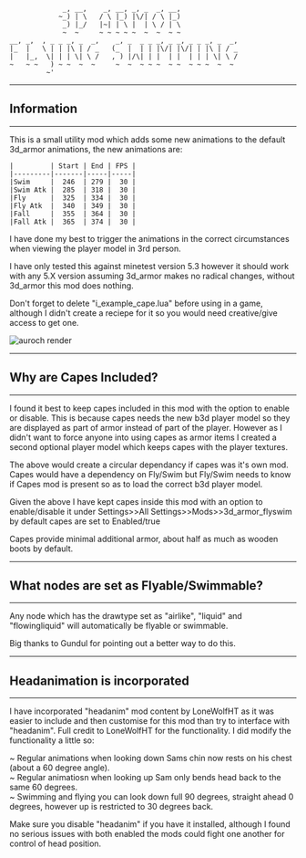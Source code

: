                  _, __,    _, __, _, _  _, __,                    
                ~_) | \   / \ |_) |\/| / \ |_)                    
                 _) |_/   |~| | \ |  | \ / | \                    
                 ~  ~     ~ ~ ~ ~ ~  ~  ~  ~ ~                    
    __, _,  , _ _ _, _  _,    _, _  _ _ _, _ _, _ _ _, _  _,
    |_  |   \ | | |\ | / _   (_  |  | | |\/| |\/| | |\ | / _
    |   |_,  \| | | \| \ /   , ) |/\| | |  | |  | | | \| \ /
    ~   ~ ~   ) ~ ~  ~  ~     ~  ~  ~ ~ ~  ~ ~  ~ ~ ~  ~  ~ 
             ~'           
                                            
---------------------------
## Information
---------------------------
This is a small utility mod which adds some new animations to the default 3d_armor animations, the new animations are:

	|         | Start | End | FPS |
	|---------|-------|-----|-----|
	|Swim     |  246  | 279 |  30 |
	|Swim Atk |  285  | 318 |  30 |
	|Fly      |  325  | 334 |  30 |
	|Fly Atk  |  340  | 349 |  30 |
	|Fall     |  355  | 364 |  30 |
	|Fall Atk |  365  | 374 |  30 |
	
		
I have done my best to trigger the animations in the correct circumstances when viewing the player model in 3rd person. 

I have only tested this against minetest version 5.3 however it should work with any 5.X version assuming 3d_armor makes no radical changes,
without 3d_armor this mod does nothing.

Don't forget to delete "i_example_cape.lua" before using in a game, although I didn't create a reciepe for it so you would need creative/give access to get one.

![auroch render](https://github.com/sirrobzeroone/3d_armor_flyswim/blob/main/swimming_animated.gif)

---------------------------
## Why are Capes Included?     
---------------------------
I found it best to keep capes included in this mod with the option to enable or disable. This is because capes needs the new b3d player model so they
are displayed as part of armor instead of part of the player. However as I didn't want to force anyone into using capes as armor items I created a second
optional player model which keeps capes with the player textures.

The above would create a circular dependancy if capes was it's own mod. Capes would  have a dependency on Fly/Swim but Fly/Swim needs to know if Capes mod 
is present so as to load the correct b3d player model.

Given the above I have kept capes inside this mod with an option to enable/disable it under Settings>>All Settings>>Mods>>3d_armor_flyswim by default capes are set to Enabled/true

Capes provide minimal additional armor, about half as much as wooden boots by default. 

--------------------------------------------
## What nodes are set as Flyable/Swimmable?       
--------------------------------------------
Any node which has the drawtype set as "airlike", "liquid" and "flowingliquid" will automatically be flyable or swimmable.

Big thanks to Gundul for pointing out a better way to do this.

--------------------------------------------
## Headanimation is incorporated      
--------------------------------------------
I have incorporated "headanim" mod content by LoneWolfHT as it was easier to include and then customise for this mod than try to interface
with "headanim". Full credit to LoneWolfHT for the functionality. I did modify the functionality a little so:

~ Regular animations when looking down Sams chin now rests on his chest (about a 60 degree angle).  
~ Regular animatiosn when looking up Sam only bends head back to the same 60 degrees.   
~ Swimming and flying you can look down full 90 degrees, straight ahead 0 degrees, however up is restricted to 30 degrees back.  

Make sure you disable "headanim" if you have it installed, although I found no serious issues with both enabled the mods
could fight one another for control of head position.